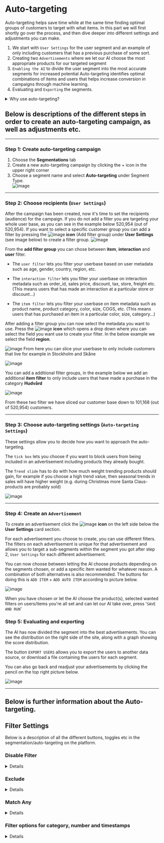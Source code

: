 # Auto-targeting
Auto-targeting helps save time while at the same time finding optimal groups of customers to target with what items. In this part we will first shortly go over the process, and then dive deeper into different settings and adjustments you can make.

1. We start with `User Settings` for the user segment and an example of only including customers that has a previous purchase of some sort.
2. Creating two `Advertisements` where we let our AI choose the most appropriate products for our targeted segment
3. `Enabling the AI` to divide the user segment into the most accurate segments for increased potential
Auto-targeting identifies optimal combinations of items and users that helps increase conversion in campaigns through machine learning. 
4. Evaluating and `Exporting` the segments.


<details class="optional-class"><summary>Why use auto-targeting?</summary>
<p>

You can use Infobaleens AI to answer the questions:  
<ul>
  <li>You want to make a targeted campaign to a group of customers, what products should you send to this customer group?</li>
</ul>

Infobaleens AI ranks the products based on what products are most likely to trigger a purchase given the selected group of customers.

<ul>
  <li>You want to create a campaign with specific products, who should you send this campaign to?</li>
</ul>

Infobaleens AI ranks the users based on who are most probable to make a purchase given the products in your campaign. 
Using this information you can avoid sending email to customers that would consider it spam by only selecting customers that show the highest affinity to the product you want to promote.


</p></details>




## Below is descriptions of the different steps in order to create an auto-targeting campaign, as well as adjustments etc.
---

### Step 1: Create auto-targeting campaign

1. Choose the **Segmentations** tab
2. Create a new auto-targeting campaign by clicking the + icon in the upper right corner
3. Choose a segment name and select **Auto-targeting** under Segment Type.    
![image](https://user-images.githubusercontent.com/102239423/204833365-0717d94e-5693-4dad-89e7-1e0783da967f.png)

---

### Step 2: Choose recipients (`User Settings`)
After the campaign has been created, now it's time to set the recipients (audience) for the campaign. If you do not add a filter you are targeting your whole user base, as you can see in the example below 520,954 (out of 520,954). If you want to select a specific customer group you can add a filter by pressing the 
![image](https://user-images.githubusercontent.com/102239423/205064839-2c46f643-64e7-4767-b84a-4e54c809ae47.png) **icon** (Add filter group) under **User Settings** (see image below) to create a filter group. 
![image](https://user-images.githubusercontent.com/103515314/206199028-2af76fdd-fd30-44b7-a619-40dc93ec46dc.png)

From the **add filter group** you can chose between **item**, **interaction** and **user** filter.

- The `user filter` lets you filter your userbase based on user metadata such as age, gender, country, region, etc. 

- The `interaction filter` lets you filter your userbase on interaction metadata such as order_id, sales price, discount, tax, store, freight etc. (This means users that has made an interaction at a particular store or discount...)

- The `item filter` lets you filter your userbase on item metadata such as product name, product category, color, size, COGS, etc. (This means users that has purchased an item in a particular color, size, category...)

After adding a filter group you can now select the metadata you want to use. Press the 
![image](https://user-images.githubusercontent.com/102239423/205067080-53e29d68-08bf-4562-acb1-bf61c3b5239d.png) 
**icon** which opens a drop down where you can select the field you want use to create your filter. In the below example we select the field **region**.

![image](https://user-images.githubusercontent.com/102239423/205066679-89a8038b-bd48-4331-9ed3-c80b5712471a.png)
From here you can slice your userbase to only include customers that live for example in Stockholm and Skåne

![image](https://user-images.githubusercontent.com/102239423/205075739-06b4e533-9538-44c7-b710-fb9046f6a8e5.png)

You can add a additional filter groups, 
in the example below we add an additional **item filter**  to only include users that have made a purchase in the category **Hudvård**

![image](https://user-images.githubusercontent.com/102239423/205079344-6eed2b66-39c5-4622-8be0-5d87ff62c161.png)

From these two filter we have sliced our customer base down to 101,168 (out of 520,954) customers.

---

### Step 3: Choose auto-targeting settings (`Auto-targeting Settings`)
These settings allow you to decide how you want to approach the auto-targeting. 

The `tick box` lets you choose if you want to block users from being included in an advertisement including products they already bought.

The `Trend slide` has to do with how much weight trending products should gain, for example if you choose a high trend value, then seasonal trends in sales will have higher weight (e.g. during Christmas more Santa Claus-products are probably sold)

![image](https://user-images.githubusercontent.com/102239423/205098283-6adcf884-7437-49cd-9366-d244d9c02e53.png)

---

### Step 4: Create an `Advertisement` 

To create an advertisement click the ![image](https://user-images.githubusercontent.com/102239423/205064839-2c46f643-64e7-4767-b84a-4e54c809ae47.png) **icon** on the left side below the **User Settings** card section. 

For each advertisement you choose to create, you can use different filters. The filters on each advertisement is unique for that advertisement and allows you to target a sub-segments within the segment you got after step 2, `User Settings` for each different advertisement. 

You can now choose between letting the AI choose products depending on the segments chosen, or add a specific item wanted for whatever reason. A combination of both alternatives is also recommended. The buttons for doing this is `ADD ITEM` + `ADD AUTO ITEM` according to picture below.

![image](https://user-images.githubusercontent.com/103515314/206189430-0874b76a-f2e3-4e17-aa80-07137785da5f.png)

When you have chosen or let the AI choose the product(s), selected wanted filters on users/items you're all set and can let our AI take over, press '`SAVE AND RUN`' 

### Step 5: Evaluating and exporting

The AI has now divided the segment into the best advertisements. You can see the distribution on the right side of the site, along with a graph showing the score distribution. 

The button `EXPORT USERS` allows you to export the users to another data source, or download a file containing the users for each segment.

You can also go back and readjust your advertisements by clicking the pencil on the top right picture below.

![image](https://user-images.githubusercontent.com/103515314/206197310-74b2fdc2-71eb-440b-ba61-889dc049b612.png)




---
## Below is further information about the Auto-targeting.
## Filter Settings
Below is a description of all the different buttons, toggles etc in the segmentation/auto-targeting on the platform.

### Disable Filter

<details class="optional-class"><summary>Details</summary>
<p>

By toggling <b>Enable filter</b> (see figure below) you can disable the whole filter group. This can be used to easier see the effect a filter has on the customer base.

<img width="846" alt="Screenshot 2022-06-28 at 14 41 45" src="https://user-images.githubusercontent.com/102239423/205082010-8a7a44b0-8649-4a2e-bec5-727cda9e35f8.png">
</p></details>

### Exclude

<details class="optional-class"><summary>Details</summary>
<p>

By toggling <b>Exclude</b> (see figure below) you invert the filter. In this example this means we are looking at customers that live in Stockholm or Skåne, that <b>HAS NOT</b> made a purchase in the category Hudvård

We can also chose to exclude on the <b>item</b> level instead of on the <b>interaction</b> level (see below). In this example this means we are looking att customers that live in Stockholm or Skåne that <b>HAS</b> made a purchase in any category <b>Except</b> in the category Hudvård.

<img width="846" alt="Screenshot 2022-06-28 at 14 41 45" src="https://user-images.githubusercontent.com/102239423/205082718-285808b5-fb9c-40dd-90ae-d26b9860119a.png">
</p></details>

### Match Any

<details class="optional-class"><summary>Details</summary>
<p>

By toggling <b>Match</b> Any** (see figure below) you change how the filtergroups interact from <b>AND</b> to <b>OR</b>. when <b>Match Any</b> is not active only the users that fill the criterias of <b>ALL</b> the filter groups are included.
By activating <b>Match Any</b> users that fill the criterias of <b>ANY</b> filter is included

<img width="846" alt="Screenshot 2022-06-28 at 14 41 45" src="https://user-images.githubusercontent.com/102239423/205088668-8a746db4-feda-4e8f-b84a-b61443ed52db.png">
</p></details>


### Filter options for category, number and timestamps

<details class="optional-class"><summary>Details</summary>
<p>

In the datamodel you can assign different roles to a field depending on how it should behave. 

A <b>category</b> behaves like a string (text) this means you can create a filter that include all fields that contains a certain text.

With a <b>Number</b> you can create filters that are larger or smaller than the field. 

With a <b>Timestamp</b> you can use the date format to filter on dates larger than ex. 2022-10-10.

<h4 id="category-options">Category options</h4>
<ul>
<li>Equals </li>
<li>Not equals</li>
<li>In</li>
<li>Not in</li>
<li>Starts with</li>
<li>Not starts with</li>
<li>Is empty</li>
<li>Is not empty</li>
<li>Contains</li>
</ul>
<h4 id="number-options">Number options</h4>
<ul>
<li>Equals</li>
<li>Not Equals</li>
<li>Less than</li>
<li>Greater than</li>
<li>Less than or equals</li>
<li>Greater than or equals</li>
<li>Between</li>
<li>Not between</li>
</ul>
<h4 id="timestamp-options">Timestamp options</h4>
<ul>
<li>Between</li>
<li>Not between</li>
<li>Equals</li>
<li>Not equals</li>
<li>Before</li>
<li>After</li>
</ul>


</p></details>






